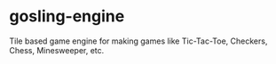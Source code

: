 # gosling-engine
Tile based game engine for making games like Tic-Tac-Toe, Checkers, Chess, Minesweeper, etc.
